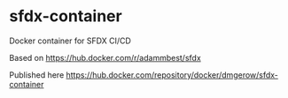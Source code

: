 # sfdx-container

Docker container for SFDX CI/CD

Based on <https://hub.docker.com/r/adammbest/sfdx>

Published here <https://hub.docker.com/repository/docker/dmgerow/sfdx-container>
